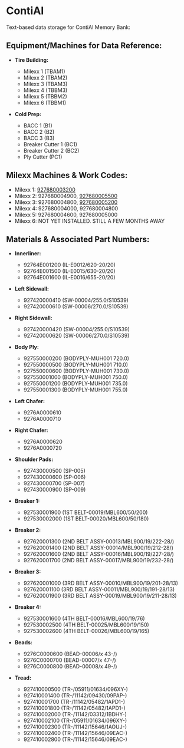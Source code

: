 # ContiAI
Text-based data storage for ContiAI Memory Bank:

## Equipment/Machines for Data Reference:
- **Tire Building:**
   - Milexx 1 (TBAM1)
   - Milexx 2 (TBAM2)
   - Milexx 3 (TBAM3)
   - Milexx 4 (TBBM3)
   - Milexx 5 (TBBM2)
   - Milexx 6 (TBBM1)

- **Cold Prep:**
   - BACC 1 (B1)
   - BACC 2 (B2)
   - BACC 3 (B3)
   - Breaker Cutter 1 (BC1)
   - Breaker Cutter 2 (BC2)
   - Ply Cutter (PC1)

## Milexx Machines & Work Codes:
- Milexx 1: [927680003200](https://github.com/wtyler2505/ContiAI/blob/06d210465532d8f63a02b4a54137cc71d5577df9/Tire%20Specifications/927680003200%20(3200).md)
- Milexx 2: 927680004900, [927680005500](https://github.com/wtyler2505/ContiAI/blob/1f5bc17d949222b17920e7041af8807edf40d541/Tire%20Specifications/927680005500%20(5500).md)
- Milexx 3: 927680004800, [927680005200](https://github.com/wtyler2505/ContiAI/blob/1f5bc17d949222b17920e7041af8807edf40d541/Tire%20Specifications/927680005200%20(5200).md)
- Milexx 4: 927680004000, 927680004800
- Milexx 5: 927680004600, 927680005000
- Milexx 6: NOT YET INSTALLED. STILL A FEW MONTHS AWAY

## Materials & Associated Part Numbers:
- **Innerliner:**
   - 92764E001200 (IL-E0012/620-20/20)
   - 92764E001500 (IL-E0015/630-20/20)
   - 92764E001600 (IL-E0016/655-20/20)

- **Left Sidewall:**
   - 927420000410 (SW-00004/255.0/S10539)
   - 927420000610 (SW-00006/270.0/S10539)

- **Right Sidewall:**
   - 927420000420 (SW-00004/255.0/S10539)
   - 927420000620 (SW-00006/270.0/S10539)

- **Body Ply:**
   - 927550000200 (BODYPLY-MUH001 720.0)
   - 927550000500 (BODYPLY-MUH001 710.0)
   - 927550000600 (BODYPLY-MUH001 730.0)
   - 927550001000 (BODYPLY-MUH001 750.0)
   - 927550001200 (BODYPLY-MUH001 735.0)
   - 927550001300 (BODYPLY-MUH001 755.0)

- **Left Chafer:**
   - 9276A0000610
   - 9276A0000710

- **Right Chafer:**
   - 9276A0000620
   - 9276A0000720

- **Shoulder Pads:**
   - 927430000500 (SP-005)
   - 927430000600 (SP-006)
   - 927430000700 (SP-007)
   - 927430000900 (SP-009)

- **Breaker 1:**
   - 927530001900 (1ST BELT-00019/MBL600/50/200)
   - 927530002000 (1ST BELT-00020/MBL600/50/180)

- **Breaker 2:**
   - 927620001300 (2ND BELT ASSY-00013/MBL900/19/222-28/)
   - 927620001400 (2ND BELT ASSY-00014/MBL900/19/212-28/)
   - 927620001600 (2ND BELT ASSY-00016/MBL900/19/227-28/)
   - 927620001700 (2ND BELT ASSY-00017/MBL900/19/232-28/)

- **Breaker 3:**
   - 927620001000 (3RD BELT ASSY-00010/MBL900/19/201-28/13)
   - 927620001100 (3RD BELT ASSY-00011/MBL900/19/191-28/13)
   - 927620001900 (3RD BELT ASSY-00019/MBL900/19/211-28/13)

- **Breaker 4:**
   - 927530001600 (4TH BELT-00016/MBL600/19/76)
   - 927530002500 (4TH BELT-00025/MBL600/19/150)
   - 927530002600 (4TH BELT-00026/MBL600/19/165)

- **Beads:**
   - 9276C0000600 (BEAD-00006/x 43-/)
   - 9276C0000700 (BEAD-00007/x 47-/)
   - 9276C0000800 (BEAD-00008/x 49-/)

- **Tread:**
   - 927410000500 (TR-/05911/01634/096XY-)
   - 927410001400 (TR-/11142/09430/09PAP-)
   - 927410001700 (TR-/11142/05482/1APD1-)
   - 927410001800 (TR-/11142/05482/1APD1-)
   - 927410002000 (TR-/11142/03312/1BDHY-)
   - 927410002100 (TR-/05911/01634/096XY-)
   - 927410002300 (TR-/11142/15646/1AOUJ-)
   - 927410002400 (TR-/11142/15646/09EAC-)
   - 927410002800 (TR-/11142/15646/09EAC-)
